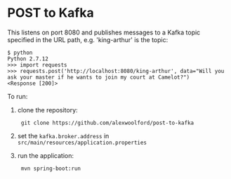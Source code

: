 # POST to Kafka

This listens on port 8080 and publishes messages to a Kafka topic specified in the URL path, e.g. 'king-arthur' is the topic:

    $ python
    Python 2.7.12
    >>> import requests
    >>> requests.post('http://localhost:8080/king-arthur', data="Will you ask your master if he wants to join my court at Camelot?")
    <Response [200]>


To run:

1. clone the repository:

        git clone https://github.com/alexwoolford/post-to-kafka
    
2. set the `kafka.broker.address` in `src/main/resources/application.properties`

3. run the application:
    
        mvn spring-boot:run



